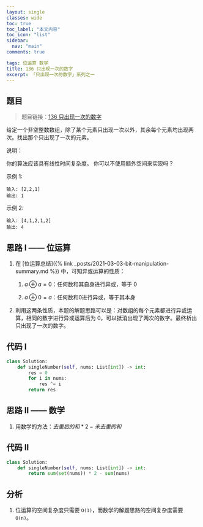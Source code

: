 ```yaml
---
layout: single
classes: wide
toc: true
toc_label: "本文内容"
toc_icon: "list"
sidebar:
  nav: "main"
comments: true

tags: 位运算 数学
title: 136 只出现一次的数字
excerpt: 「只出现一次的数字」系列之一
---
```


## 题目

> 题目链接：[136 只出现一次的数字](https://leetcode-cn.com/problems/single-number/)

给定一个非空整数数组，除了某个元素只出现一次以外，其余每个元素均出现两次。找出那个只出现了一次的元素。

说明：

你的算法应该具有线性时间复杂度。 你可以不使用额外空间来实现吗？

示例 1:

    输入: [2,2,1]
    输出: 1

示例 2:

    输入: [4,1,2,1,2]
    输出: 4

## 思路 I —— 位运算

1. 在 [位运算总结]({% link _posts/2021-03-03-bit-manipulation-summary.md %}) 中，可知异或运算的性质：
   1. $a ⊕ a = 0$：任何数和其自身进行异或，等于 0

   2. $a ⊕ 0 = a$：任何数和0进行异或，等于其本身

2. 利用这两条性质，本题的解题思路可以是：对数组的每个元素都进行异或运算，相同的数字进行异或运算后为 0，可以抵消出现了两次的数字。最终析出只出现了一次的数字。

## 代码 I

```python
class Solution:
    def singleNumber(self, nums: List[int]) -> int:
        res = 0
        for i in nums:
            res ^= i
        return res
```

## 思路 II —— 数学

1. 用数学的方法：$去重后的和 * 2 - 未去重的和$

## 代码 II

```python
class Solution:
    def singleNumber(self, nums: List[int]) -> int:
        return sum(set(nums)) * 2 - sum(nums)
```

## 分析

1. 位运算的空间复杂度只需要 `O(1)`，而数学的解题思路的空间复杂度需要 `O(n)`。